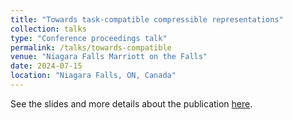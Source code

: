 ```yaml
---
title: "Towards task-compatible compressible representations"
collection: talks
type: "Conference proceedings talk"
permalink: /talks/towards-compatible
venue: "Niagara Falls Marriott on the Falls"
date: 2024-07-15
location: "Niagara Falls, ON, Canada"
---
```

See the slides and more details about the publication [here](/publication/towards-compatible).
